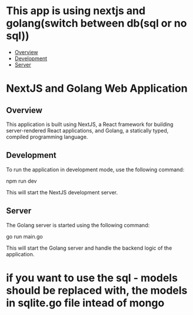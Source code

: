 # This app is using nextjs and golang(switch between db(sql or no sql))

  - [Overview](#overview)
  - [Development](#development)
  - [Server](#server)

# NextJS and Golang Web Application

## Overview
This application is built using NextJS, a React framework for building server-rendered React applications, and Golang, a statically typed, compiled programming language.

## Development

To run the application in development mode, use the following command:


npm run dev


This will start the NextJS development server. 

## Server

The Golang server is started using the following command:


go run main.go


This will start the Golang server and handle the backend logic of the application.



# if you want to use the sql - models should be replaced with, the models in sqlite.go file intead of mongo 

